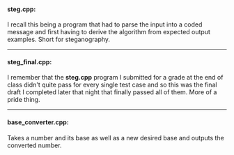 #### steg.cpp:

I recall this being a program that had to parse the input into a coded message and first having to derive the algorithm from expected output examples. Short for steganography.

___

#### steg_final.cpp:

I remember that the **steg.cpp** program I submitted for a grade at the end of class didn't quite pass for every single test case and so this was the final draft I completed later that night that finally passed all of them. More of a pride thing.

___

#### base_converter.cpp:

Takes a number and its base as well as a new desired base and outputs the converted number.
